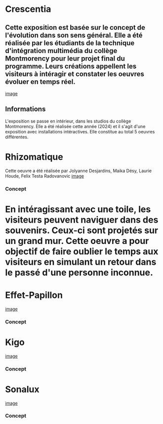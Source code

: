 # Crescentia
## Cette exposition est basée sur le concept de l'évolution dans son sens général. Elle a été réalisée par les étudiants de la technique d'intégration multimédia du collège Montmorency pour leur projet final du programme. Leurs créations appellent les visiteurs à intéragir et constater les oeuvres évoluer en temps réel.

[image]()

## Informations 
L'exposition se passe en intérieur, dans les studios du collège Montmorency. Elle a été réalisée cette année (2024) et il s'agit d'une exposition avec installations intéractives. Elle constitue au total 5 oeuvres différentes.

# Rhizomatique
Cette oeuvre a été réalisée par Jolyanne Desjardins, Maika Désy, Laurie Houde, Felix Testa Radovanovic
[image]()

### Concept
# En intéragissant avec une toile, les visiteurs peuvent naviguer dans des souvenirs. Ceux-ci sont projetés sur un grand mur. Cette oeuvre a pour objectif de faire oublier le temps aux visiteurs en simulant un retour dans le passé d'une personne inconnue.   

# Effet-Papillon
[image]()

### Concept

# Kigo
[image]()

### Concept

# Sonalux
[image]()

### Concept
